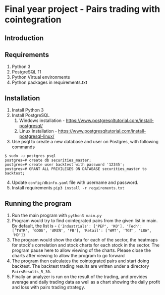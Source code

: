 # Final year project - Pairs trading with cointegration
## Introduction
## Requirements

1. Python 3
2. PostgreSQL 11
3. Python Virtual environments
4. Python packages in requirements.txt

## Installation

1. Install Python 3
2. Install PostgreSQL
    1. Windows installation - https://www.postgresqltutorial.com/install-postgresql/
    2. Linux Installation - https://www.postgresqltutorial.com/install-postgresql-linux/
3. Use psql to create a new database and user on Postgres, with following commands
```buildoutcfg
$ sudo -u postgres psql
postgres=# create db securities_master;
postgres=# create user backtest with password '12345';
postgres=# GRANT ALL PRIVILEGES ON DATABASE securities_master to backtest;
```
4. Update `config/dbinfo.yaml` file with username and password.
5. Install requirements `pip3 install -r requirements.txt`


## Running the program

1. Run the main program with `python3 main.py`
2. Program would try to find cointegrated pairs from the given list in main. By default, the list is - 
   `{'Industrials': ['PEP', 'KO'], 'Tech': ['TWTR', 'GOOG', 'AMZN', 'FB'], 'Retail': ['WMT', 'TGT', 'LOW', 'HD']}`
3. The program would show the data for each of the sector, the heatmaps for stock's correlation and stock charts 
for each stock in the sector. The program pause here to allow viewing of the charts. Please close the charts 
after viewing to allow the program to go forward
4. The program then calculates the cointegrated pairs and start doing backtest. The backtest trading results
are written under a directory `PairsResults_5_30`.
5. Finally an analyzer is run on the result of the trading, and provides average and daily trading data as well
   as a chart showing the daily profit and loss with pairs trading strategy.